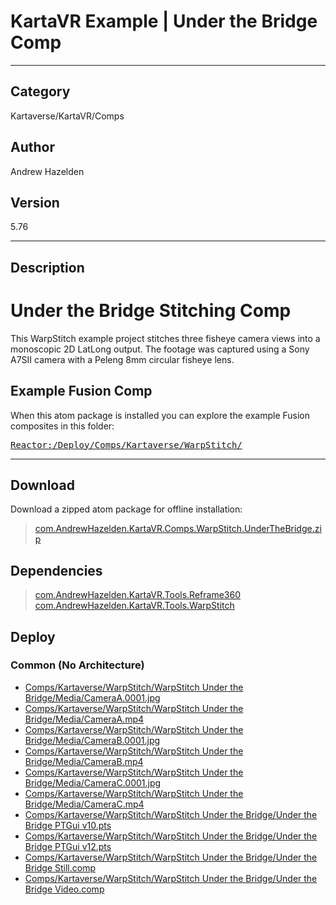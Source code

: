 # KartaVR Example | Under the Bridge Comp
___

## Category
Kartaverse/KartaVR/Comps

## Author
Andrew Hazelden

## Version
5.76

___

## Description
<h1>Under the Bridge Stitching Comp</h1>

<p>This WarpStitch example project stitches three fisheye camera views into a monoscopic 2D LatLong output. The footage was captured using a Sony A7SII camera with a Peleng 8mm circular fisheye lens.</p>

<h2>Example Fusion Comp</h2>
<p>When this atom package is installed you can explore the example Fusion composites in this folder:</p>
<pre><a href="file://Reactor:/Deploy/Comps/Kartaverse/WarpStitch/">Reactor:/Deploy/Comps/Kartaverse/WarpStitch/</a></pre>


___

## Download

Download a zipped atom package for offline installation:
> [com.AndrewHazelden.KartaVR.Comps.WarpStitch.UnderTheBridge.zip](https://gitlab.com/WeSuckLess/Reactor/-/archive/master/Reactor-master.zip?path=Atoms/com.AndrewHazelden.KartaVR.Comps.WarpStitch.UnderTheBridge)  

## Dependencies

> [com.AndrewHazelden.KartaVR.Tools.Reframe360](com.AndrewHazelden.KartaVR.Tools.Reframe360.md)  
> [com.AndrewHazelden.KartaVR.Tools.WarpStitch](com.AndrewHazelden.KartaVR.Tools.WarpStitch.md)  
## Deploy

### Common (No Architecture)

<ul>
<li><a href="https://gitlab.com/WeSuckLess/Reactor/-/blob/master/Atoms/com.AndrewHazelden.KartaVR.Comps.WarpStitch.UnderTheBridge/Comps/Kartaverse/WarpStitch/WarpStitch Under the Bridge/Media/CameraA.0001.jpg?ref_type=heads">Comps/Kartaverse/WarpStitch/WarpStitch Under the Bridge/Media/CameraA.0001.jpg</a></li>
<li><a href="https://gitlab.com/WeSuckLess/Reactor/-/blob/master/Atoms/com.AndrewHazelden.KartaVR.Comps.WarpStitch.UnderTheBridge/Comps/Kartaverse/WarpStitch/WarpStitch Under the Bridge/Media/CameraA.mp4?ref_type=heads">Comps/Kartaverse/WarpStitch/WarpStitch Under the Bridge/Media/CameraA.mp4</a></li>
<li><a href="https://gitlab.com/WeSuckLess/Reactor/-/blob/master/Atoms/com.AndrewHazelden.KartaVR.Comps.WarpStitch.UnderTheBridge/Comps/Kartaverse/WarpStitch/WarpStitch Under the Bridge/Media/CameraB.0001.jpg?ref_type=heads">Comps/Kartaverse/WarpStitch/WarpStitch Under the Bridge/Media/CameraB.0001.jpg</a></li>
<li><a href="https://gitlab.com/WeSuckLess/Reactor/-/blob/master/Atoms/com.AndrewHazelden.KartaVR.Comps.WarpStitch.UnderTheBridge/Comps/Kartaverse/WarpStitch/WarpStitch Under the Bridge/Media/CameraB.mp4?ref_type=heads">Comps/Kartaverse/WarpStitch/WarpStitch Under the Bridge/Media/CameraB.mp4</a></li>
<li><a href="https://gitlab.com/WeSuckLess/Reactor/-/blob/master/Atoms/com.AndrewHazelden.KartaVR.Comps.WarpStitch.UnderTheBridge/Comps/Kartaverse/WarpStitch/WarpStitch Under the Bridge/Media/CameraC.0001.jpg?ref_type=heads">Comps/Kartaverse/WarpStitch/WarpStitch Under the Bridge/Media/CameraC.0001.jpg</a></li>
<li><a href="https://gitlab.com/WeSuckLess/Reactor/-/blob/master/Atoms/com.AndrewHazelden.KartaVR.Comps.WarpStitch.UnderTheBridge/Comps/Kartaverse/WarpStitch/WarpStitch Under the Bridge/Media/CameraC.mp4?ref_type=heads">Comps/Kartaverse/WarpStitch/WarpStitch Under the Bridge/Media/CameraC.mp4</a></li>
<li><a href="https://gitlab.com/WeSuckLess/Reactor/-/blob/master/Atoms/com.AndrewHazelden.KartaVR.Comps.WarpStitch.UnderTheBridge/Comps/Kartaverse/WarpStitch/WarpStitch Under the Bridge/Under the Bridge PTGui v10.pts?ref_type=heads">Comps/Kartaverse/WarpStitch/WarpStitch Under the Bridge/Under the Bridge PTGui v10.pts</a></li>
<li><a href="https://gitlab.com/WeSuckLess/Reactor/-/blob/master/Atoms/com.AndrewHazelden.KartaVR.Comps.WarpStitch.UnderTheBridge/Comps/Kartaverse/WarpStitch/WarpStitch Under the Bridge/Under the Bridge PTGui v12.pts?ref_type=heads">Comps/Kartaverse/WarpStitch/WarpStitch Under the Bridge/Under the Bridge PTGui v12.pts</a></li>
<li><a href="https://gitlab.com/WeSuckLess/Reactor/-/blob/master/Atoms/com.AndrewHazelden.KartaVR.Comps.WarpStitch.UnderTheBridge/Comps/Kartaverse/WarpStitch/WarpStitch Under the Bridge/Under the Bridge Still.comp?ref_type=heads">Comps/Kartaverse/WarpStitch/WarpStitch Under the Bridge/Under the Bridge Still.comp</a></li>
<li><a href="https://gitlab.com/WeSuckLess/Reactor/-/blob/master/Atoms/com.AndrewHazelden.KartaVR.Comps.WarpStitch.UnderTheBridge/Comps/Kartaverse/WarpStitch/WarpStitch Under the Bridge/Under the Bridge Video.comp?ref_type=heads">Comps/Kartaverse/WarpStitch/WarpStitch Under the Bridge/Under the Bridge Video.comp</a></li>
</ul>
